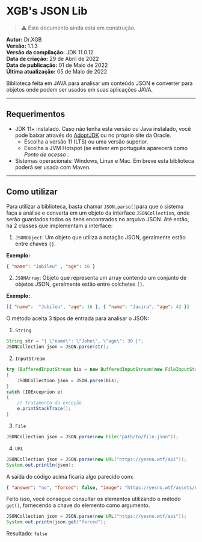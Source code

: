 XGB's JSON Lib
==============

> ⚠️ Este documento ainda está em construção. 

**Autor:** Dr.XGB<br>
**Versão:** 1.1.3<br>
**Versão da compilação:** JDK 11.0.12<br>
**Data de criação:** 29 de Abril de 2022<br>
**Data de publicação:** 01 de Maio de 2022<br>
**Última atualização:** 05 de Maio de 2022<br>

Biblioteca feita em JAVA para analisar um conteúdo JSON e converter para objetos onde podem ser usados em suas aplicações JAVA.

***


Requerimentos
-------------

- JDK 11+ instalado. Caso não tenha esta versão ou Java instalado, você pode baixar através do [AdoptJDK](https://adoptopenjdk.net/) ou no próprio site da Oracle.
	- Escolha a versão 11 (LTS) ou uma versão superior.
	- Escolha a JVM Hotspot (se estiver em português aparecerá como  _Ponto de acesso_ .
- Sistemas operacionais: Windows, Linux e Mac.
Em breve esta biblioteca poderá ser usada com Maven.

***

Como utilizar
-------------

Para utilizar a biblioteca, basta chamar `JSON.parse()`para que o sistema faça a análise e converta em um objeto da interface `JSONCollection`, onde serão guardados todos os itens encontrados no arquivo JSON.
Até então, há 2 classes que implementam a interface:
1. `JSONObject`: Um objeto que utiliza a notação JSON, geralmente estão entre chaves `{}`.

**Exemplo:**<br> 
```json
{ "name": "Jubileu" , "age": 16 }
```

2. `JSONArray`: Objeto que representa um array contendo um conjunto de objetos JSON, geralmente estão entre colchetes `[]`.

**Exemplo:**<br>
```json
[{ "name":  "Jubileu", "age": 16 }, { "name": "Jacira", "age": 42 }]
```

O método aceita 3 tipos de entrada para analisar o JSON:

1. `String`		
```java
String str = "{ \"name\": \"John\", \"age\": 30 }";
JSONCollection json = JSON.parse(str);
```
2. `InputStream`
```java
try (BufferedInputStream bis = new BufferedInputStream(new FileInputStream("path/to/file.json")))
{
	JSONCollection json = JSON.parse(bis);
}
catch (IOExceprion e)
{
	// Tratamento da exceção
	e.printStackTrace();
}
```
3. `File`
```java
JSONCollection json = JSON.parse(new File("path/to/file.json"));
```
4. `URL` 
```java
JSONCollection json = JSON.parse(new URL("https://yesno.wtf/api"));
System.out.println(json);
```
A saída do código acima ficaria algo parecido com:
```json
{ "answer": "no", "forced": false, "image": "https://yesno.wtf/assets/no/21-05540164de4e3229609f106e468fa8e7.gif" }
```

Feito isso, você consegue consultar os elementos utilizando o método `get()`, fornecendo a chave do elemento como argumento.
```java
JSONCollection json = JSON.parse(new URL("https://yesno.wtf/api"));
System.out.printn(json.get("forced");
```
Resultado:
`false`
